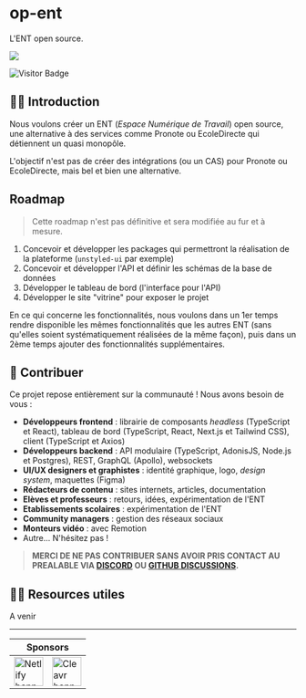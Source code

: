# op-ent

L'ENT open source.

<div id="discord">

[![](https://dcbadge.vercel.app/api/server/kMFmfSbC2C?style=flat-square)](https://discord.gg/kMFmfSbC2C)

</div>

![Visitor Badge](https://visitor-badge.laobi.icu/badge?page_id=op-ent&title=Visitors)

## 🙋‍♀️ Introduction

Nous voulons créer un ENT (*Espace Numérique de Travail*) open source, une alternative à des services comme Pronote ou EcoleDirecte qui détiennent un quasi monopôle.

L'objectif n'est pas de créer des intégrations (ou un CAS) pour Pronote ou EcoleDirecte, mais bel et bien une alternative.

## Roadmap

> Cette roadmap n'est pas définitive et sera modifiée au fur et à mesure.

1. Concevoir et développer les packages qui permettront la réalisation de la plateforme (`unstyled-ui` par exemple)
2. Concevoir et développer l'API et définir les schémas de la base de données
3. Développer le tableau de bord (l'interface pour l'API)
4. Développer le site "vitrine" pour exposer le projet

En ce qui concerne les fonctionnalités, nous voulons dans un 1er temps rendre disponible les mêmes fonctionnalités que les autres ENT (sans qu'elles soient systématiquement réalisées de la même façon), puis dans un 2ème temps ajouter des fonctionnalités supplémentaires.

## 🌈 Contribuer

Ce projet repose entièrement sur la communauté ! Nous avons besoin de vous :

- **Développeurs frontend** : librairie de composants *headless* (TypeScript et React), tableau de bord (TypeScript, React, Next.js et Tailwind CSS), client (TypeScript et Axios)
- **Développeurs backend** : API modulaire (TypeScript, AdonisJS, Node.js et Postgres), REST, GraphQL (Apollo), websockets
- **UI/UX designers et graphistes** : identité graphique, logo, *design system*, maquettes (Figma)
- **Rédacteurs de contenu** : sites internets, articles, documentation
- **Elèves et professeurs** : retours, idées, expérimentation de l'ENT
- **Etablissements scolaires** : expérimentation de l'ENT
- **Community managers** : gestion des réseaux sociaux
- **Monteurs vidéo** : avec Remotion
- Autre... N'hésitez pas !

> **MERCI DE NE PAS CONTRIBUER SANS AVOIR PRIS CONTACT AU PREALABLE VIA [DISCORD](#discord) OU [GITHUB DISCUSSIONS](https://github.com/op-ent/op-ent/discussions).**

## 👩‍💻 Resources utiles

A venir

---

<table>
  <thead>
    <tr>
      <th colspan="2">Sponsors</th>
    </tr>
  </thead>
  <tbody>
    <tr>
      <td>
        <a href="https://www.netlify.com" target="_blank">
          <img alt="Netlify banner" height="51px" src="https://www.netlify.com/v3/img/components/netlify-color-accent.svg" />
        </a>
      </td>
      <td>
        <a href="https://cleavr.io" target="_blank">
          <img alt="Cleavr banner" height="51px" src="https://hcti.io/v1/image/ae9a047f-22b3-4016-a37a-80f297894678" />
        </a>
      </td>
    </tr>
  </tbody>
</table>
